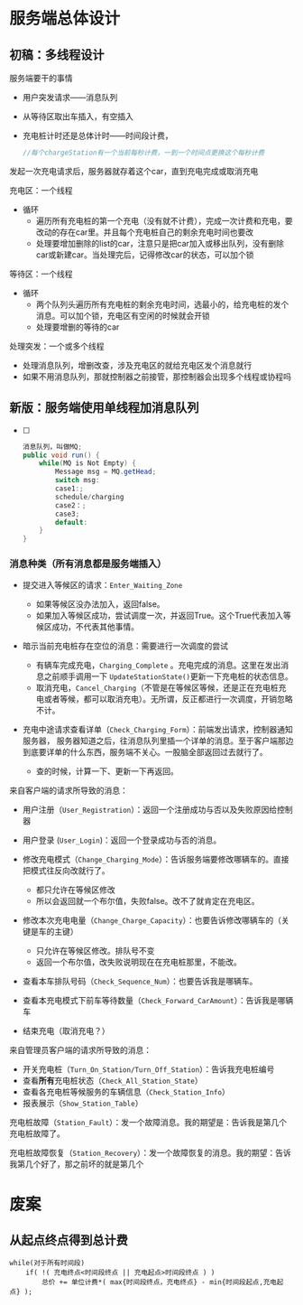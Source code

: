 # 服务端总体设计

## 初稿：多线程设计

服务端要干的事情

- 用户突发请求——消息队列

- 从等待区取出车插入，有空插入

- 充电桩计时还是总体计时——时间段计费，

  ```java
  //每个chargeStation有一个当前每秒计费，一到一个时间点更换这个每秒计费
  ```

  

发起一次充电请求后，服务器就存着这个car，直到充电完成或取消充电





充电区：一个线程

- 循环
  - 遍历所有充电桩的第一个充电（没有就不计费），完成一次计费和充电，要改动的存在car里。并且每个充电桩自己的剩余充电时间也要改
  - 处理要增加删除的list的car，注意只是把car加入或移出队列，没有删除car或新建car。当处理完后，记得修改car的状态，可以加个锁



等待区：一个线程

- 循环
  - 两个队列头遍历所有充电桩的剩余充电时间，选最小的，给充电桩的发个消息。可以加个锁，充电区有空闲的时候就会开锁
  - 处理要增删的等待的car



处理突发：一个或多个线程

- 处理消息队列，增删改查，涉及充电区的就给充电区发个消息就行
- 如果不用消息队列，那就控制器之前接管，那控制器会出现多个线程或协程吗



## 新版：服务端使用单线程加消息队列

- [ ] ```java
  消息队列，叫做MQ;
  public void run() {
      while(MQ is Not Empty) {
          Message msg = MQ.getHead;
          switch msg:
          case1:;
          schedule/charging
          case2：;
          case3;
          default:         
      }
  }
  ```



### 消息种类（所有消息都是服务端插入）

- 提交进入等候区的请求：`Enter_Waiting_Zone`
  - 如果等候区没办法加入，返回false。
  - 如果加入等候区成功，尝试调度一次，并返回True。这个True代表加入等候区成功，不代表其他事情。

- 暗示当前充电桩存在空位的消息：需要进行一次调度的尝试
  - 有辆车完成充电，`Charging_Complete` 。充电完成的消息。这里在发出消息之前顺手调用一下 `UpdateStationState()`更新一下充电桩的状态信息。
  - 取消充电，`Cancel_Charging`（不管是在等候区等候，还是正在充电桩充电或者等候，都可以取消充电）。无所谓，反正都进行一次调度，开销忽略不计。

- 充电中途请求查看详单（`Check_Charging_Form`）：前端发出请求，控制器通知服务器， 服务器知道之后，往消息队列里插一个详单的消息。至于客户端那边到底要详单的什么东西，服务端不关心。一股脑全部返回过去就行了。
  - 查的时候，计算一下、更新一下再返回。


来自客户端的请求所导致的消息：

- 用户注册（`User_Registration`）：返回一个注册成功与否以及失败原因给控制器
- 用户登录 (`User_Login`)：返回一个登录成功与否的消息。
- 修改充电模式（`Change_Charging_Mode`）：告诉服务端要修改哪辆车的。直接把模式往反向改就行了。
  - 都只允许在等候区修改
  - 所以会返回就一个布尔值，失败false。改不了就肯定在充电区。

- 修改本次充电电量（`Change_Charge_Capacity`）：也要告诉修改哪辆车的（关键是车的主键）
  - 只允许在等候区修改。排队号不变
  - 返回一个布尔值，改失败说明现在在充电桩那里，不能改。

- 查看本车排队号码（`Check_Sequence_Num`）：也要告诉我是哪辆车。
- 查看本充电模式下前车等待数量（`Check_Forward_CarAmount`）：告诉我是哪辆车
- 结束充电（取消充电？）



来自管理员客户端的请求所导致的消息：

- 开关充电桩（`Turn_On_Station/Turn_Off_Station`）：告诉我充电桩编号
- 查看**所有**充电桩状态（`Check_All_Station_State`）
- 查看各充电桩等候服务的车辆信息（`Check_Station_Info`）
- 报表展示（`Show_Station_Table`）

充电桩故障（`Station_Fault`）：发一个故障消息。我的期望是：告诉我是第几个充电桩故障了。

充电桩故障恢复（`Station_Recovery`）：发一个故障恢复的消息。我的期望：告诉我第几个好了，那之前坏的就是第几个















# 废案

## 从起点终点得到总计费

```
while(对于所有时间段)
	if( !( 充电终点<时间段终点 || 充电起点>时间段终点 ) )
		总价 += 单位计费*( max{时间段终点，充电终点} - min{时间段起点,充电起点} );
```

